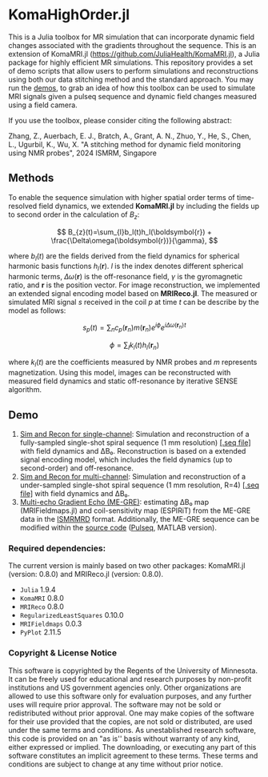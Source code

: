 # KomaHighOrder.jl

This is a Julia toolbox for MR simulation that can incorporate dynamic field changes associated with the gradients throughout the sequence.
This is an extension of KomaMRI.jl (https://github.com/JuliaHealth/KomaMRI.jl), a Julia package for highly efficient MR simulations.
This repository provides a set of demo scripts that allow users to perform simulations and reconstructions using both our data stitching method and the standard approach.
You may run the [demos](https://github.com/BennyZhang-Codes/KomaHighOrder/blob/master/demo), to grab an idea of how this toolbox can be used to simulate MRI signals given a pulseq sequence and dynamic field changes measured using a field camera.

If you use the toolbox, please consider citing the following abstract:

Zhang, Z., Auerbach, E. J., Bratch, A., Grant, A. N., Zhuo, Y., He, S., Chen, L., Ugurbil, K., Wu, X. "A stitching method for dynamic field monitoring using NMR probes", 2024 ISMRM, Singapore

## Methods

To enable the sequence simulation with higher spatial order terms of time-resolved field dynamics, we extended **KomaMRI.jl**  by including the fields up to second order in the calculation of $B_{z}$:

$$
B_{z}(t)=\sum_{l}b_l(t)h_l(\boldsymbol{r}) + \frac{\Delta\omega(\boldsymbol{r})}{\gamma},
$$

where $b_l(t)$ are the fields derived from the field dynamics for spherical harmonic basis functions $h_l(\boldsymbol{r})$. $l$ is the index denotes different spherical harmonic terms, $\Delta\omega(\boldsymbol{r})$ is the off-resonance field, $\gamma$ is the gyromagnetic ratio, and $\boldsymbol{r}$ is the position vector.
For image reconstruction, we implemented an extended signal encoding model based on **MRIReco.jl**. The measured or simulated MRI signal $s$ received in the coil $p$ at time $t$ can be describe by the model as follows:

$$
{s}_p(t)={\sum_n}{c}_p\left({\boldsymbol r}_n\right)m\left({\boldsymbol r}_n\right) {e}^{i \phi}{e}^{i\Delta \omega \left({\boldsymbol r}_n\right){t}}
$$

$$
\phi = {\sum_{l}}{k}_l\left({t} \right){h}_l\left({\boldsymbol r}_n\right)
$$

where $k_l(t)$ are the coefficients measured by NMR probes and $m$ represents magnetization. Using this model, images can be reconstructed with measured field dynamics and static off-resonance by iterative SENSE algorithm.

## Demo

1. [Sim and Recon for single-channel](https://github.com/BennyZhang-Codes/KomaHighOrder/tree/master/demo/SingleChannel): Simulation and reconstruction of a fully-sampled single-shot spiral sequence (1 mm resolution) [[.seq file]](https://github.com/BennyZhang-Codes/KomaHighOrder/blob/master/demo/SingleChannel/1mm_R1.seq) with field dynamics and ΔB₀. Reconstruction is based on a extended signal encoding model, which includes the field dynamics (up to second-order) and off-resonance.
2. [Sim and Recon for multi-channel](https://github.com/BennyZhang-Codes/KomaHighOrder/tree/master/demo/MultiChannel): Simulation and reconstruction of a under-sampled single-shot spiral sequence (1 mm resolution, R=4) [[.seq file]](https://github.com/BennyZhang-Codes/KomaHighOrder/blob/master/demo/MultiChannel/xw_sp2d_7T-1mm-200-r4-noSync-fa90.seq) with field dynamics and ΔB₀.
3. [Multi-echo Gradient Echo (ME-GRE)](https://github.com/BennyZhang-Codes/KomaHighOrder/blob/master/demo/Muti-echo_GRE): estimating ΔB₀ map (MRIFieldmaps.jl) and coil-sensitivity map (ESPIRiT) from the ME-GRE data in the [ISMRMRD](https://github.com/ismrmrd/ismrmrd) format. Additionally, the ME-GRE sequence can be modified within the [source code](https://github.com/BennyZhang-Codes/KomaHighOrder/blob/master/demo/Muti-echo_GRE/pulseq) ([Pulseq](https://github.com/pulseq/pulseq), MATLAB version).

### Required dependencies:

The current version is mainly based on two other packages: KomaMRI.jl (version: 0.8.0) and MRIReco.jl (version: 0.8.0).

- `Julia` 1.9.4
- `KomaMRI` 0.8.0
- `MRIReco` 0.8.0
- `RegularizedLeastSquares` 0.10.0
- `MRIFieldmaps` 0.0.3
- `PyPlot` 2.11.5

### Copyright & License Notice

This software is copyrighted by the Regents of the University of Minnesota. It can be freely used for educational and research purposes by non-profit institutions and US government agencies only.
Other organizations are allowed to use this software only for evaluation purposes, and any further uses will require prior approval. The software may not be sold or redistributed without prior approval.
One may make copies of the software for their use provided that the copies, are not sold or distributed, are used under the same terms and conditions.
As unestablished research software, this code is provided on an "as is'' basis without warranty of any kind, either expressed or implied.
The downloading, or executing any part of this software constitutes an implicit agreement to these terms. These terms and conditions are subject to change at any time without prior notice.
